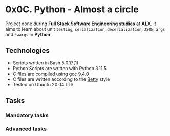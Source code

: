 # 0x0C. Python - Almost a circle

Project done during **Full Stack Software Engineering studies** at **ALX**. It aims to learn about unit `testing`, `serialization`, `deserialization`, `JSON`, `args` and `kwargs` in **Python**.

## Technologies
* Scripts written in Bash 5.0.17(1)
* Python Scripts are written with Python 3.11.5
* C files are compiled using gcc 9.4.0
* C files are written according to the [Betty](https://github.com/alx-tools/Betty) style
* Tested on Ubuntu 20.04 LTS


## Tasks

### Mandatory tasks





### Advanced tasks
